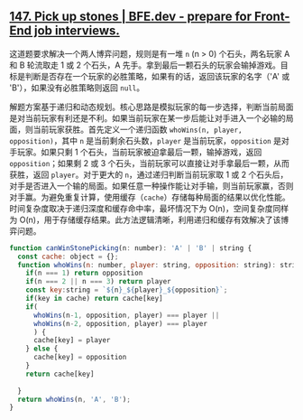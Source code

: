 ## [147. Pick up stones | BFE.dev - prepare for Front-End job interviews.](https://bigfrontend.dev/problem/pickup-the-stones)

这道题要求解决一个两人博弈问题，规则是有一堆 `n` (n > 0) 个石头，两名玩家 A 和 B 轮流取走 1 或 2 个石头，A 先手。拿到最后一颗石头的玩家会输掉游戏。目标是判断是否存在一个玩家的必胜策略，如果有的话，返回该玩家的名字（'A' 或 'B'），如果没有必胜策略则返回 `null`。

解题方案基于递归和动态规划。核心思路是模拟玩家的每一步选择，判断当前局面是对当前玩家有利还是不利。如果当前玩家在某一步后能让对手进入一个必输的局面，则当前玩家获胜。首先定义一个递归函数 `whoWins(n, player, opposition)`，其中 `n` 是当前剩余石头数，`player` 是当前玩家，`opposition` 是对手玩家。如果只剩 1 个石头，当前玩家被迫拿最后一颗，输掉游戏，返回 `opposition`；如果剩 2 或 3 个石头，当前玩家可以直接让对手拿最后一颗，从而获胜，返回 `player`。对于更大的 `n`，通过递归判断当前玩家取 1 或 2 个石头后，对手是否进入一个输的局面。如果任意一种操作能让对手输，则当前玩家赢，否则对手赢。为避免重复计算，使用缓存（`cache`）存储每种局面的结果以优化性能。时间复杂度取决于递归深度和缓存命中率，最坏情况下为 O(n)，空间复杂度同样为 O(n)，用于存储缓存结果。此方法逻辑清晰，利用递归和缓存有效解决了该博弈问题。

```js
function canWinStonePicking(n: number): 'A' | 'B' | string {
  const cache: object = {};
  function whoWins(n: number, player: string, opposition: string): string{
    if(n === 1) return opposition
    if(n === 2 || n === 3) return player
    const key:string = `${n}_${player}_${opposition}`;
    if(key in cache) return cache[key]
    if(
      whoWins(n-1, opposition, player) === player || 
      whoWins(n-2, opposition, player) === player
      ) {
      cache[key] = player
    } else {
      cache[key] = opposition
    }
    return cache[key]
    
  }
  return whoWins(n, 'A', 'B');
}
```


